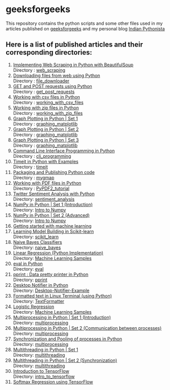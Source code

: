 # geeksforgeeks
This repository contains the python scripts and some other files used in my articles published on [geeksforgeeks](https://www.geeksforgeeks.org) and my personal blog [Indian Pythonista](https://indianpythonista.wordpress.com/)

## Here is a list of published articles and their corresponding directories:
1. [Implementing Web Scraping in Python with BeautifulSoup](http://www.geeksforgeeks.org/implementing-web-scraping-python-beautiful-soup/)
  <br/>Directory : [web_scraping](https://github.com/nikhilkumarsingh/geeksforgeeks/tree/master/web_scraping)
2. [Downloading files from web using Python](http://www.geeksforgeeks.org/downloading-files-web-using-python/)
  <br/>Directory : [file_downloader](https://github.com/nikhilkumarsingh/geeksforgeeks/tree/master/file_downloader)
3. [GET and POST requests using Python](http://www.geeksforgeeks.org/get-post-requests-using-python/)
  <br/>Directory : [get_post_requests](https://github.com/nikhilkumarsingh/geeksforgeeks/tree/master/get_post_requests)
4. [Working with csv files in Python](http://www.geeksforgeeks.org/working-csv-files-python/)
  <br/>Directory : [working_with_csv_files](https://github.com/nikhilkumarsingh/geeksforgeeks/tree/master/working_with_csv_files)
5. [Working with zip files in Python](http://www.geeksforgeeks.org/working-zip-files-python/)
  <br/>Directory : [working_with_zip_files](https://github.com/nikhilkumarsingh/geeksforgeeks/tree/master/working_with_zip_files)
6. [Graph Plotting in Python | Set 1](http://www.geeksforgeeks.org/graph-plotting-in-python-set-1/)
  <br/>Directory : [graphing_matplotlib](https://github.com/nikhilkumarsingh/geeksforgeeks/tree/master/graphing_matplotlib)
7. [Graph Plotting in Python | Set 2](http://www.geeksforgeeks.org/graph-plotting-python-set-2/)
  <br/>Directory : [graphing_matplotlib](https://github.com/nikhilkumarsingh/geeksforgeeks/tree/master/graphing_matplotlib)
8. [Graph Plotting in Python | Set 3](http://www.geeksforgeeks.org/graph-plotting-python-set-3/)
  <br/>Directory : [graphing_matplotlib](https://github.com/nikhilkumarsingh/geeksforgeeks/tree/master/graphing_matplotlib)
9. [Command Line Interface Programming in Python](http://www.geeksforgeeks.org/command-line-interface-programming-python/)
  <br/>Directory : [cli_programming](https://github.com/nikhilkumarsingh/geeksforgeeks/tree/master/cli_programming)
10. [Timeit in Python with Examples](http://www.geeksforgeeks.org/timeit-python-examples/)
  <br/>Directory : [timeit](https://github.com/nikhilkumarsingh/geeksforgeeks/tree/master/timeit)
11. [Packaging and Publishing Python code](http://www.geeksforgeeks.org/packaging-and-publishing-python-code/)
  <br/>Directory : [mygmap](https://github.com/nikhilkumarsingh/mygmap)
12. [Working with PDF files in Python](http://www.geeksforgeeks.org/working-with-pdf-files-in-python/)
  <br/>Directory : [PyPDF2_tutorial](https://github.com/nikhilkumarsingh/geeksforgeeks/tree/master/PyPDF2_tutorial)
13. [Twitter Sentiment Analysis with Python](https://www.geeksforgeeks.org/twitter-sentiment-analysis-using-python/)
  <br/>Directory: [sentiment_analysis](https://github.com/nikhilkumarsingh/geeksforgeeks/tree/master/sentiment_analysis)
14. [NumPy in Python | Set 1 (Introduction)](https://www.geeksforgeeks.org/numpy-in-python-set-1-introduction/)
  <br/>Directory: [Intro to Numpy](https://github.com/nikhilkumarsingh/PythonForDataScience/blob/master/IntroToNumpy.ipynb)
15. [NumPy in Python | Set 2 (Advanced)](https://www.geeksforgeeks.org/numpy-python-set-2-advanced/)
  <br/>Directory: [Intro to Numpy](https://github.com/nikhilkumarsingh/PythonForDataScience/blob/master/IntroToNumpy.ipynb)
16. [Getting started with machine learning](http://www.geeksforgeeks.org/getting-started-machine-learning/)
17. [Learning Model Building in Scikit-learn](http://www.geeksforgeeks.org/learning-model-building-scikit-learn-python-machine-learning-library/)
  <br/>Directory: [scikit_learn](https://github.com/nikhilkumarsingh/geeksforgeeks/tree/master/scikit_learn)
18. [Naive Bayes Classifiers](http://www.geeksforgeeks.org/naive-bayes-classifiers/)
  <br/>Directory: [naive_bayes](https://github.com/nikhilkumarsingh/geeksforgeeks/tree/master/naive_bayes)
19. [Linear Regression (Python Implementation)](https://www.geeksforgeeks.org/linear-regression-python-implementation/)
  <br/>Directory: [Machine Learning Samples](https://github.com/nikhilkumarsingh/Machine-Learning-Samples/tree/master/Linear_Regression)
20. [eval in Python](http://www.geeksforgeeks.org/eval-in-python/)
  <br/>Directory: [eval](https://github.com/nikhilkumarsingh/geeksforgeeks/tree/master/eval)
21. [pprint : Data pretty printer in Python](http://www.geeksforgeeks.org/pprint-data-pretty-printer-python/)
  <br/>Directory: [pprint](https://github.com/nikhilkumarsingh/geeksforgeeks/tree/master/pprint)
22. [Desktop Notifier in Python](http://www.geeksforgeeks.org/desktop-notifier-python/)
  <br/>Directory: [Desktop-Notifier-Example](https://github.com/nikhilkumarsingh/Desktop-Notifier-Example)
23. [Formatted text in Linux Terminal (using Python)](http://www.geeksforgeeks.org/formatted-text-linux-terminal-using-python/)
  <br/>Directory: [TextFormatter](https://github.com/nikhilkumarsingh/TextFormatter)
24. [Logistic Regression](http://www.geeksforgeeks.org/understanding-logistic-regression/)
  <br/>Directory: [Machine Learning Samples](https://github.com/nikhilkumarsingh/Machine-Learning-Samples/tree/master/Logistic_Regression)
25. [Multiprocessing in Python | Set 1 (Introduction)](https://indianpythonista.wordpress.com/2017/07/07/multiprocessing-in-python-part-1/)
  <br/>Directory: [multiprocessing](https://github.com/nikhilkumarsingh/geeksforgeeks/tree/master/multiprocessing)
26. [Multiprocessing in Python | Set 2 (Communication between processes)](https://www.geeksforgeeks.org/multiprocessing-python-set-2/)
  <br/>Directory: [multiprocessing](https://github.com/nikhilkumarsingh/geeksforgeeks/tree/master/multiprocessing)
27. [Synchronization and Pooling of processes in Python](https://www.geeksforgeeks.org/synchronization-pooling-processes-python/)
  <br/>Directory: [multiprocessing](https://github.com/nikhilkumarsingh/geeksforgeeks/tree/master/multiprocessing)
28. [Multithreading in Python | Set 1](https://www.geeksforgeeks.org/multithreading-python-set-1/)
  <br/>Directory: [multithreading](https://github.com/nikhilkumarsingh/geeksforgeeks/tree/master/multithreading)
29. [Multithreading in Python | Set 2 (Synchronization)](https://www.geeksforgeeks.org/multithreading-in-python-set-2-synchronization/)
  <br/>Directory: [multithreading](https://github.com/nikhilkumarsingh/geeksforgeeks/tree/master/multithreading)
30. [Introduction to TensorFlow](https://www.geeksforgeeks.org/introduction-to-tensorflow/)
  <br/>Directory: [intro_to_tensorflow](https://github.com/nikhilkumarsingh/geeksforgeeks/tree/master/intro_to_tensorflow)
31. [Softmax Regression using TensorFlow](http://www.geeksforgeeks.org/softmax-regression-using-tensorflow/)
